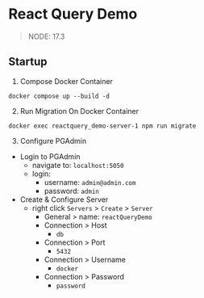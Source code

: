 # React Query Demo

> NODE: 17.3
## Startup

1. Compose Docker Container

`docker compose up --build -d`

2. Run Migration On Docker Container

`docker exec reactquery_demo-server-1 npm run migrate`

3. Configure PGAdmin

- Login to PGAdmin
  - navigate to: `localhost:5050`
  - login:
    - username: `admin@admin.com`
    - password: `admin`
- Create & Configure Server
  - right click `Servers` > `Create` > `Server`
    - General > name: `reactQueryDemo`
    - Connection > Host
      - `db`
    - Connection > Port
      - `5432`
    - Connection > Username
      - `docker`
    - Connection > Password
      - `password`